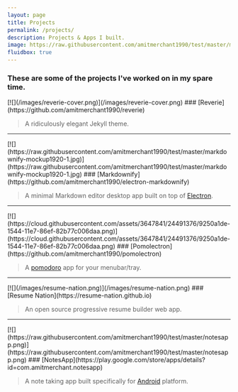 ```yaml
---
layout: page
title: Projects
permalink: /projects/
description: Projects & Apps I built.
image: https://raw.githubusercontent.com/amitmerchant1990/test/master/markdownify-mockup1920-1.jpg
fluidbox: true
---
```


### These are some of the projects I've worked on in my spare time.

<div markdown="1" class="project-box">
[![](/images/reverie-cover.png)](/images/reverie-cover.png)
### [Reverie](https://github.com/amitmerchant1990/reverie)

> A ridiculously elegant Jekyll theme.
</div>

<hr>

<div markdown="1" class="project-box">
[![](https://raw.githubusercontent.com/amitmerchant1990/test/master/markdownify-mockup1920-1.jpg)](https://raw.githubusercontent.com/amitmerchant1990/test/master/markdownify-mockup1920-1.jpg)
### [Markdownify](https://github.com/amitmerchant1990/electron-markdownify)

> A minimal Markdown editor desktop app built on top of [Electron](http://electron.atom.io/).
</div>

<hr>

<div markdown="1" class="project-box">
[![](https://cloud.githubusercontent.com/assets/3647841/24491376/9250a1de-1544-11e7-86ef-82b77c006daa.png)](https://cloud.githubusercontent.com/assets/3647841/24491376/9250a1de-1544-11e7-86ef-82b77c006daa.png)
### [Pomolectron](https://github.com/amitmerchant1990/pomolectron)

> A [pomodoro](https://en.wikipedia.org/wiki/Pomodoro_Technique) app for your menubar/tray.
</div>

<hr>

<div markdown="1" class="project-box">
[![](/images/resume-nation.png)](/images/resume-nation.png)
### [Resume Nation](https://resume-nation.github.io)

> An open source progressive resume builder web app.
</div>

<hr>

<div markdown="1" class="project-box">
[![](https://raw.githubusercontent.com/amitmerchant1990/test/master/notesapp.png)](https://raw.githubusercontent.com/amitmerchant1990/test/master/notesapp.png)
### [NotesApp](https://play.google.com/store/apps/details?id=com.amitmerchant.notesapp)

> A note taking app built specifically for [Android](https://www.android.com) platform.
</div>